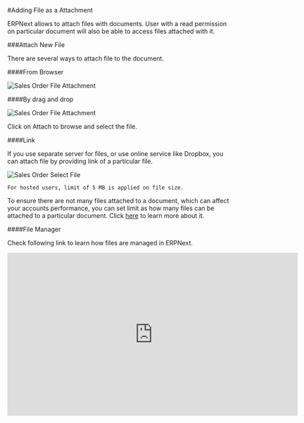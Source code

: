 <!-- add-breadcrumbs -->
#Adding File as a Attachment

ERPNext allows to attach files with documents. User with a read permission on particular document will also be able to access files attached with it.

###Attach New File

There are several ways to attach file to the document.

####From Browser

<img alt="Sales Order File Attachment" class="screenshot" src="{{docs_base_url}}/assets/img/articles/attach-file-1.gif">

####By drag and drop

<img alt="Sales Order File Attachment" class="screenshot" src="{{docs_base_url}}/assets/img/articles/attach-file-2.gif">

Click on Attach to browse and select the file.

####Link

If you use separate server for files, or use online service like Dropbox, you can attach file by providing link of a particular file.

<img alt="Sales Order Select File" class="screenshot" src="{{docs_base_url}}/assets/img/articles/attach-file-3.gif">

`For hosted users, limit of 5 MB is applied on file size.`

To ensure there are not many files attached to a document, which can affect your accounts performance, you can set limit as how many files can be attached to a particular document. Click [here](/docs/user/manual/en/customize-erpnext/articles/increase-max-attachments.html) to learn more about it.

####File Manager

Check following link to learn how files are managed in ERPNext.

<iframe width="660" height="371" src="https://www.youtube.com/embed/4-osLW3E_Rk" frameborder="0" allowfullscreen></iframe>


<!-- markdown -->